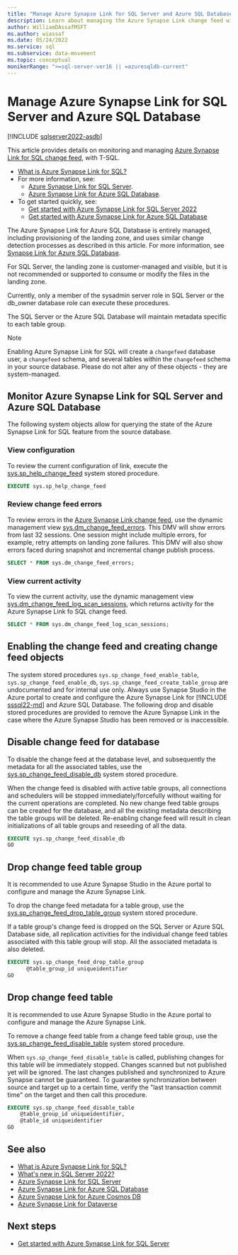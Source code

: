 ```yaml
---
title: "Manage Azure Synapse Link for SQL Server and Azure SQL Database"
description: Learn about managing the Azure Synapse Link change feed with T-SQL.
author: WilliamDAssafMSFT
ms.author: wiassaf
ms.date: 05/24/2022
ms.service: sql
ms.subservice: data-movement
ms.topic: conceptual
monikerRange: ">=sql-server-ver16 || =azuresqldb-current"
---
```


# Manage Azure Synapse Link for SQL Server and Azure SQL Database

[!INCLUDE [sqlserver2022-asdb](../../includes/applies-to-version/sqlserver2022-asdb.md)]

This article provides details on monitoring and managing [Azure Synapse Link for SQL change feed](synapse-link-sql-server-change-feed.md), with T-SQL.

- [What is Azure Synapse Link for SQL?](/azure/synapse-analytics/synapse-link/sql-synapse-link-overview)
- For more information, see:
    - [Azure Synapse Link for SQL Server](/azure/synapse-analytics/synapse-link/sql-server-2022-synapse-link).
    - [Azure Synapse Link for Azure SQL Database](/azure/synapse-analytics/synapse-link/sql-database-synapse-link).
- To get started quickly, see: 
    - [Get started with Azure Synapse Link for SQL Server 2022](/azure/synapse-analytics/synapse-link/connect-synapse-link-sql-server-2022) 
    - [Get started with Azure Synapse Link for Azure SQL Database](/azure/synapse-analytics/synapse-link/connect-synapse-link-sql-database)

The Azure Synapse Link for Azure SQL Database is entirely managed, including provisioning of the landing zone, and uses similar change detection processes as described in this article. For more information, see [Synapse Link for Azure SQL Database](/azure/synapse-analytics/synapse-link/sql-database-synapse-link). 

For SQL Server, the landing zone is customer-managed and visible, but it is not recommended or supported to consume or modify the files in the landing zone. 

Currently, only a member of the sysadmin server role in SQL Server or the db_owner database role can execute these procedures. 

The SQL Server or the Azure SQL Database will maintain metadata specific to each table group.

> [!NOTE]
> Enabling Azure Synapse Link for SQL will create a `changefeed` database user, a `changefeed` schema, and several tables within the `changefeed` schema in your source database. Please do not alter any of these objects - they are system-managed.

## Monitor Azure Synapse Link for SQL Server and Azure SQL Database

The following system objects allow for querying the state of the Azure Synapse Link for SQL feature from the source database.

### View configuration

To review the current configuration of link, execute the [sys.sp_help_change_feed](../../relational-databases/system-stored-procedures/sp-help-change-feed.md) system stored procedure.

```sql
EXECUTE sys.sp_help_change_feed
```

### Review change feed errors

To review errors in the [Azure Synapse Link change feed](synapse-link-sql-server-change-feed.md), use the dynamic management view [sys.dm_change_feed_errors](../../relational-databases/system-dynamic-management-views/sys-dm-change-feed-errors.md). This DMV will show errors from last 32 sessions. One session might include multiple errors, for example, retry attempts on landing zone failures. This DMV will also show errors faced during snapshot and incremental change publish process.

```sql
SELECT * FROM sys.dm_change_feed_errors;
```

### View current activity

To view the current activity, use the dynamic management view [sys.dm_change_feed_log_scan_sessions](../../relational-databases/system-dynamic-management-views/sys-dm-change-feed-log-scan-sessions.md), which returns activity for the Azure Synapse Link fo SQL change feed.

```sql
SELECT * FROM sys.dm_change_feed_log_scan_sessions;
```

## Enabling the change feed and creating change feed objects

The system stored procedures `sys.sp_change_feed_enable_table`, `sys.sp_change_feed_enable_db`, `sys.sp_change_feed_create_table_group` are undocumented and for internal use only. Always use Synapse Studio in the Azure portal to create and configure the Azure Synapse Link for [!INCLUDE [sssql22-md](../../includes/sssql22-md.md)] and Azure SQL Database. The following drop and disable stored procedures are provided to remove the Azure Synapse Link in the case where the Azure Synapse Studio has been removed or is inaccessible.

## Disable change feed for database

To disable the change feed at the database level, and subsequently the metadata for all the associated tables, use the [sys.sp_change_feed_disable_db](../../relational-databases/system-stored-procedures/sp-change-feed-disable-db.md) system stored procedure. 

When the change feed is disabled with active table groups, all connections and schedulers will be stopped immediately/forcefully without waiting for the current operations are completed. No new change feed table groups can be created for the database, and all the existing metadata describing the table groups will be deleted. Re-enabling change feed will result in clean initializations of all table groups and reseeding of all the data.  

```sql
EXECUTE sys.sp_change_feed_disable_db 
GO 
```

## Drop change feed table group 

It is recommended to use Azure Synapse Studio in the Azure portal to configure and manage the Azure Synapse Link.

To drop the change feed metadata for a table group, use the [sys.sp_change_feed_drop_table_group](../../relational-databases/system-stored-procedures/sp-change-feed-drop-table-group.md) system stored procedure.

If a table group's change feed is dropped on the SQL Server or Azure SQL Database side, all replication activities for the individual change feed tables associated with this table group will stop. All the associated metadata is also deleted.  

```sql
EXECUTE sys.sp_change_feed_drop_table_group
      @table_group_id uniqueidentifier 
GO
```

## Drop change feed table

It is recommended to use Azure Synapse Studio in the Azure portal to configure and manage the Azure Synapse Link.

To remove a change feed table from a change feed table group, use the [sys.sp_change_feed_disable_table](../../relational-databases/system-stored-procedures/sp-change-feed-disable-table.md) system stored procedure.

When `sys.sp_change_feed_disable_table` is called, publishing changes for this table will be immediately stopped. Changes scanned but not published yet will be ignored. The last changes published and synchronized to Azure Synapse cannot be guaranteed. To guarantee synchronization between source and target up to a certain time, verify the "last transaction commit time" on the target and then call this procedure.

```sql
EXECUTE sys.sp_change_feed_disable_table
    @table_group_id uniqueidentifier,
    @table_id uniqueidentifier
GO
```

## See also

- [What is Azure Synapse Link for SQL?](/azure/synapse-analytics/synapse-link/sql-synapse-link-overview)
- [What's new in SQL Server 2022?](../what-s-new-in-sql-server-2022.md)
- [Azure Synapse Link for SQL Server](/azure/synapse-analytics/synapse-link/sql-server-2022-synapse-link)
- [Azure Synapse Link for Azure SQL Database](/azure/synapse-analytics/synapse-link/sql-database-synapse-link)
- [Azure Synapse Link for Azure Cosmos DB](/azure/cosmos-db/synapse-link)
- [Azure Synapse Link for Dataverse](/powerapps/maker/data-platform/export-to-data-lake)

## Next steps

- [Get started with Azure Synapse Link for SQL Server](/azure/synapse-analytics/synapse-link/connect-synapse-link-sql-server-2022)
